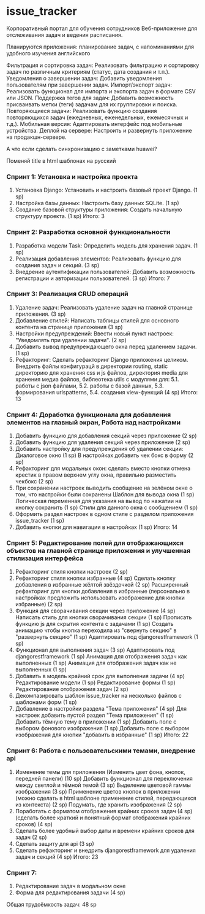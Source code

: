 # issue_tracker

Корпоративный портал для обучения сотрудников
Веб-приложение для отслеживания задач и ведения расписания.

Планируются приложения:
планирование задач, с напоминаниями
для удобного изучения английского

Фильтрация и сортировка задач: Реализовать фильтрацию и сортировку задач по различным критериям 
(статус, дата создания и т.п.).
Уведомления о завершении задач: Добавить уведомления пользователям при завершении задач.
Импорт/экспорт задач: Реализовать функционал для импорта и экспорта задач в формате CSV или JSON.
Поддержка тегов для задач: Добавить возможность присваивать метки (теги) задачам для их группировки и поиска.
Повторяющиеся задачи: Реализовать функцию создания повторяющихся задач 
(ежедневных, еженедельных, ежемесячных и т.д.).
Мобильная версия: Адаптировать интерфейс под мобильные устройства.
Деплой на сервере: Настроить и развернуть приложение на продакшн-сервере.

А что если сделать синхронизацию с заметками huawei?


Поменяй title в html шаблонах на русский

### Спринт 1: Установка и настройка проекта

1. Установка Django: Установить и настроить базовый проект Django. (1 sp)
2. Настройка базы данных: Настроить базу данных SQLite. (1 sp)
3. Создание базовой структуры приложения: Создать начальную структуру проекта. (1 sp)
Итого: 3

### Спринт 2: Разработка основной функциональности

1. Разработка модели Task: Определить модель для хранения задач. (1 sp)
2. Реализация добавления элементов: Реализовать функцию для создания задач и секций. (3 sp)
3. Внедрение аутентификации пользователей: Добавить возможность регистрации и авторизации пользователей. (3 sp)
Итого: 7

### Спринт 3: Реализация CRUD операций

1. Удаление задач: Реализовать удаление задач на главной странице приложения. (3 sp)
2. Добавление стилей: Написать таблицы стилей для основного контента на странице приложения (3 sp)
3. Настройки предупреждений: 
Ввести новый пункт настроек: "Уведомлять при удалении задачи". (2 sp)
4. Добавить вывод предупреждающего окна перед удалением задачи. (1 sp)
5. Рефакторинг: Сделать рефакторинг Django приложения целиком. Внедрить файлы конфигурацй в директории routing,
static директорию для хранения css и js файлов, директория media для хранения медиа файлов, библеотека utils
с модулями для:
5.1. работы с json файлами, 
5.2. работы с базой данных, 
5.3. формирования urlspatterns, 
5.4. создания view-функций
(4 sp)
Итого: 13

### Спринт 4: Доработка функционала для добавления элементов на главный экран, Работа над настройками

1. Добавить функцию для добавления секций через приложение (2 sp)
2. Добавить функцию для удаления секций через приложение (2 sp)
3. Добавить настройку для предупреждения об удалении секции:
Диалоговое окно (1 sp)
В настройках добавить чек бокс в форму (2 sp)
4. Рефакторинг для модальных окон: сделать вместо кнопки отмена крестик в правом верхнем углу окна,
правильно разместить чекбокс (2 sp)
5. При сохранении настроек выводить сообщение на зелёном окне о том, что настройки были сохранены
Шаблон для вывода окна (1 sp)
Логическая переменная для указания на вывод по нажатии на кнопку сохранить (1 sp)
Стили для данного окна с сообщением (1 sp)
6. Оформить раздел настроек в одном стиле с разделом приложения issue_tracker (1 sp)
7. Добавить кнопки для навигации в настройках (1 sp)
Итого: 14

### Спринт 5: Редактирование полей для отображающихся объектов на главной странице приложения и улучшенная стилизация интерфейса

1. Рефакторинг стиля кнопки настроек (2 sp)
2. Рефакторинг стиля кнопки избранные (4 sp)
Сделать кнопку добавления в избранные жёлтой звёздочкой (2 sp)
Расширенный рефакторинг для кнопки добавления в избранные
(персонально в настройках предложить использовать изображение для кнопки избранные) (2 sp)
3. Функция для сворачивания секции через приложение (4 sp)
Написать стиль для кнопки сворачивания секции (1 sp)
Прописать функцию js для скрытия контента с задачами (1 sp)
Создать анимацию чтобы кнопка переходила из "свернуть секцию" в "развернуть секцию" (1 sp)
Адаптировать под djangorestframework (1 sp)
4. Функционал для выполнения задач (3 sp)
Адаптировать под djangorestframework (1 sp)
Анимация для отображения задач как выполненных (1 sp)
Анимация для отображения задач как не выполненных (1 sp)
5. Добавить в модель крайний срок для выполнения задачи (4 sp)
Редактирование модели (1 sp)
Редактирование формы (1 sp)
Редактирование отображения задач (2 sp)
6. Декомпазировать шаблон issue_tracker на несколько файлов с шаблонами форм (1 sp)
7. Добавление в настройки раздела "Тема приложения" (4 sp)
Для настроек добавить пустой раздел "Тема приложения" (1 sp)
Добавить тёмную тему в приложении (1 sp)
Добавить поле с выбором фонового изображения (1 sp)
Добавить поле с выбором изображения для кнопки "добавить в избранные" (1 sp)
Итого: 22

### Спринт 6: Работа с пользовательскими темами, внедрение api

1. Изменение темы для приложения (Изменить цвет фона, кнопок, передней панели) (10 sp)
Добавить функционал для переключения между светлой и тёмной темой (3 sp)
Выделение цветовой гаммы изображения (3 sp)
Применение цветов кнопок в приложении 
(можно сделать в html шаблоне применение стилей, передающихся из контекста) (2 sp)
Подумать, где хранить изображения (2 sp)
2. Поработать с форматом отображения крайних сроков задач (4 sp)
   (сделать более краткий и понятный формат отображения крайних сроков) (4 sp)
3. Сделать более удобный выбор даты и времени крайних сроков для задач (2 sp)
4. Сделать защиту для api (3 sp)
5. Сделать рефакторинг и внедрить djangorestframework для удаления задач и секций (4 sp)
Итого: 23

### Спринт 7: 
1. Редактирование задач в модальном окне
2. Форма для редактирования задачи (4 sp)




Общая трудоёмкость задач: 48 sp
